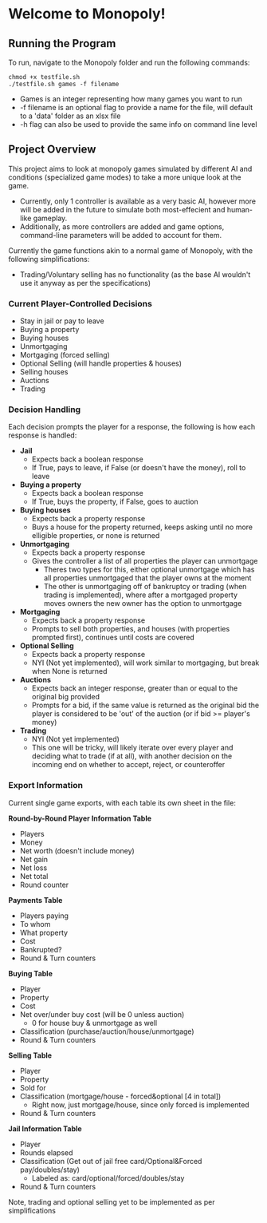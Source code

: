 # Welcome to Monopoly!

## Running the Program

To run, navigate to the Monopoly folder and run the following commands:

```
chmod +x testfile.sh  
./testfile.sh games -f filename
```

 - Games is an integer representing how many games you want to run
 - -f filename is an optional flag to provide a name for the file, will default to a 'data' folder as an xlsx file
 - -h flag can also be used to provide the same info on command line level

## Project Overview

This project aims to look at monopoly games simulated by different AI and conditions (specialized game modes) to take a more unique look at the game.
- Currently, only 1 controller is available as a very basic AI, however more will be added in the future to simulate both most-effecient and human-like gameplay.
- Additionally, as more controllers are added and game options, command-line parameters will be added to account for them.

Currently the game functions akin to a normal game of Monopoly, with the following simplifications:
- Trading/Voluntary selling has no functionality (as the base AI wouldn't use it anyway as per the specifications)

### Current Player-Controlled Decisions
- Stay in jail or pay to leave
- Buying a property
- Buying houses
- Unmortgaging
- Mortgaging (forced selling)
- Optional Selling (will handle properties & houses)
- Selling houses
- Auctions
- Trading

### Decision Handling
Each decision prompts the player for a response, the following is how each response is handled:

- **Jail**
  - Expects back a boolean response
  - If True, pays to leave, if False (or doesn't have the money), roll to leave
- **Buying a property**
  - Expects back a boolean response
  - If True, buys the property, if False, goes to auction
- **Buying houses**
  - Expects back a property response
  - Buys a house for the property returned, keeps asking until no more elligible properties, or none is returned
- **Unmortgaging**
  - Expects back a property response
  - Gives the controller a list of all properties the player can unmortgage
    - Theres two types for this, either optional unmortgage which has all properties unmortgaged that the player owns at the moment
    - The other is unmortgaging off of bankruptcy or trading (when trading is implemented), where after a mortgaged property moves owners the new owner has the option to unmortgage
- **Mortgaging**
  - Expects back a property response
  - Prompts to sell both properties, and houses (with properties prompted first), continues until costs are covered
- **Optional Selling**
  - Expects back a property response
  - NYI (Not yet implemented), will work similar to mortgaging, but break when None is returned
- **Auctions**
  - Expects back an integer response, greater than or equal to the original big provided
  - Prompts for a bid, if the same value is returned as the original bid the player is considered to be 'out' of the auction (or if bid >= player's money)
- **Trading**
  - NYI (Not yet implemented)
  - This one will be tricky, will likely iterate over every player and deciding what to trade (if at all), with another decision on the incoming end on whether to accept, reject, or counteroffer

### Export Information
Current single game exports, with each table its own sheet in the file:

**Round-by-Round Player Information Table**
- Players
- Money
- Net worth (doesn't include money)
- Net gain
- Net loss
- Net total
- Round counter

**Payments Table**
- Players paying
- To whom
- What property
- Cost
- Bankrupted?
- Round & Turn counters

**Buying Table**
- Player
- Property
- Cost
- Net over/under buy cost (will be 0 unless auction)
  - 0 for house buy & unmortgage as well
- Classification (purchase/auction/house/unmortgage)
- Round & Turn counters

**Selling Table**
- Player
- Property
- Sold for
- Classification (mortgage/house - forced&optional \[4 in total])
  - Right now, just mortgage/house, since only forced is implemented
- Round & Turn counters

**Jail Information Table**
- Player
- Rounds elapsed
- Classification (Get out of jail free card/Optional&Forced pay/doubles/stay)
  - Labeled as: card/optional/forced/doubles/stay
- Round & Turn counters

Note, trading and optional selling yet to be implemented as per simplifications
